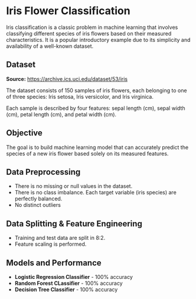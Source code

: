 # Iris Flower Classification
Iris classification is a classic problem in machine learning that involves classifying different species of iris flowers based on their measured characteristics. It is a popular introductory example due to its simplicity and availability of a well-known dataset.

## Dataset
**Source:** https://archive.ics.uci.edu/dataset/53/iris

The dataset consists of 150 samples of iris flowers, each belonging to one of three species: Iris setosa, Iris versicolor, and Iris virginica.

Each sample is described by four features: sepal length (cm), sepal width (cm), petal length (cm), and petal width (cm).

## Objective
The goal is to build machine learning model that can accurately predict the species of a new iris flower based solely on its measured features.

## Data Preprocessing 
* There is no missing or null values in the dataset.
* There is no class imbalance. Each target variable (iris species) are perfectly balanced.
* No distinct outliers

## Data Splitting & Feature Engineering
* Training and test data are split in 8:2.
* Feature scaling is performed.

## Models and Performance
* **Logistic Regression Classifier** - 100% accuracy
* **Random Forest CLassifier** - 100% accuracy
* **Decision Tree Classifier** - 100% accuracy
